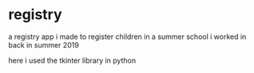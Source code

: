 # registry
a registry app i made to register children in a summer school i worked in back in summer 2019

here i used the tkinter library in python
